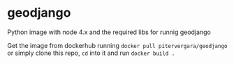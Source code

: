 # geodjango
Python image with node 4.x and the required libs for runnig geodjango

Get the image from dockerhub running `docker pull pitervergara/geodjango` or simply clone this repo, `cd` into it  and run `docker build .`

